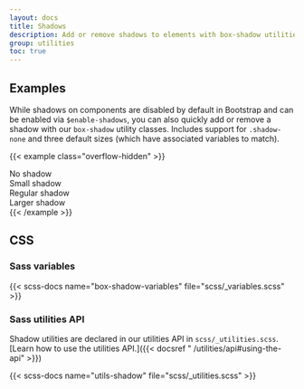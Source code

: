 ```yaml
---
layout: docs
title: Shadows
description: Add or remove shadows to elements with box-shadow utilities.
group: utilities
toc: true
---
```


## Examples

While shadows on components are disabled by default in Bootstrap and can be
enabled via `$enable-shadows`, you can also quickly add or remove a shadow with
our `box-shadow` utility classes. Includes support for `.shadow-none` and three
default sizes (which have associated variables to match).

{{< example class="overflow-hidden" >}}
<div class="shadow-none p-3 mb-5 bg-body-tertiary rounded">No shadow</div>
<div class="shadow-sm p-3 mb-5 bg-body-tertiary rounded">Small shadow</div>
<div class="shadow p-3 mb-5 bg-body-tertiary rounded">Regular shadow</div>
<div class="shadow-lg p-3 mb-5 bg-body-tertiary rounded">Larger shadow</div>
{{< /example >}}

## CSS

### Sass variables

{{< scss-docs name="box-shadow-variables" file="scss/_variables.scss" >}}

### Sass utilities API

Shadow utilities are declared in our utilities API in
`scss/_utilities.scss`. [Learn how to use the utilities API.]({{< docsref "
/utilities/api#using-the-api" >}})

{{< scss-docs name="utils-shadow" file="scss/_utilities.scss" >}}
